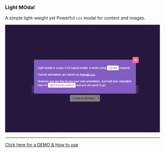 <h3>Light MOdal</h3>

<p>A simple light-weight yet Powerful <code>css</code> modal for content and images.</p>
<p><img src="screen.png" alt="screenshot">
<hr />
<a href="https://hunzaboy.github.io/Light-Modal/"> Click here for a DEMO &
 How to use</a>
